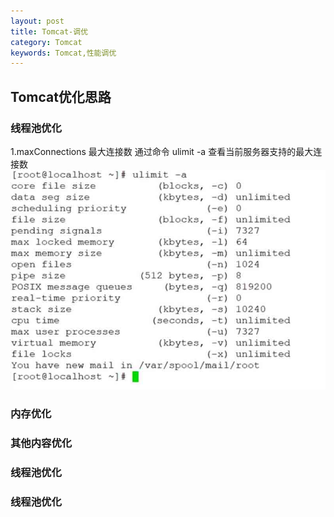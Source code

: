 ```yaml
---
layout: post
title: Tomcat-调优
category: Tomcat
keywords: Tomcat,性能调优
---
```


## Tomcat优化思路

### 线程池优化
1.maxConnections 最大连接数
通过命令 ulimit -a 查看当前服务器支持的最大连接数
![](../../assets/img/img1.png)


### 内存优化


### 其他内容优化


### 线程池优化


### 线程池优化

















